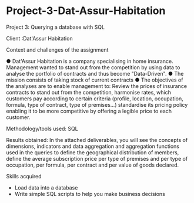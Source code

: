 # Project-3-Dat-Assur-Habitation

Project 3: Querying a database with SQL   

Client :Dat'Assur Habitation

Context and challenges of the assignment 

● Dat'Assur Habitation is a company specialising in home insurance. Management wanted to stand out from the competition by using data to analyse the portfolio of contracts and thus become "Data-Driven". 
● The mission consists of taking stock of current contracts 
● The objectives of the analyses are to enable management to: Review the prices of insurance contracts to stand out from the competition, harmonise rates, which customers pay according to certain criteria (profile, location, occupation, formula, type of contract, type of premises...) standardise its pricing policy enabling it to be more competitive by offering a legible price to each customer.

Methodology/tools used: SQL

Results obtained: In the attached deliverables, you will see the concepts of dimensions, indicators and data aggregation and aggregation functions used in the queries to define the geographical distribution of members, define the average subscription price per type of premises and per type of occupation, per formula, per contract and per value of goods declared.

Skills acquired
- Load data into a database
- Write simple SQL scripts to help you make business decisions
